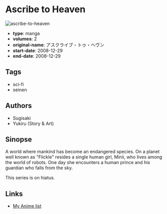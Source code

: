 # Ascribe to Heaven

![ascribe-to-heaven](https://cdn.myanimelist.net/images/manga/3/145017.jpg)

-   **type**: manga
-   **volumes**: 2
-   **original-name**: アスクライブ・トゥ・ヘヴン
-   **start-date**: 2008-12-29
-   **end-date**: 2008-12-29

## Tags

-   sci-fi
-   seinen

## Authors

-   Sugisaki
-   Yukiru (Story & Art)

## Sinopse

A world where mankind has become an endangered species. On a planet well known as "Flickle" resides a single human girl, Minii, who lives among the world of robots. One day she encounters a human prince and his guardian who falls from the sky.

This series is on hiatus.

## Links

-   [My Anime list](https://myanimelist.net/manga/15069/Ascribe_to_Heaven)
